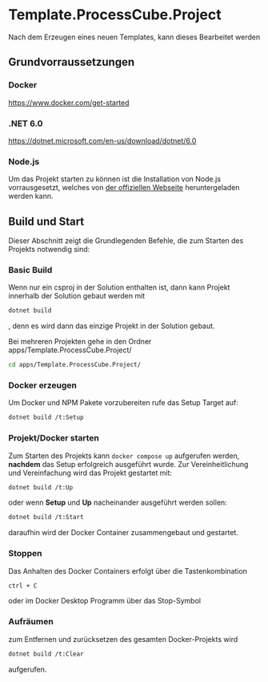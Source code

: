 # Template.ProcessCube.Project
Nach dem Erzeugen eines neuen Templates, kann dieses Bearbeitet werden
## Grundvorraussetzungen

### Docker

<https://www.docker.com/get-started>

### .NET 6.0

<https://dotnet.microsoft.com/en-us/download/dotnet/6.0>

### Node.js

Um das Projekt starten zu können ist die Installation von Node.js vorrausgesetzt, welches von [der offiziellen Webseite](https://nodejs.org/en/download/)
heruntergeladen werden kann.

## Build und Start
Dieser Abschnitt zeigt die Grundlegenden Befehle, die zum Starten des Projekts notwendig sind:

### Basic Build
Wenn nur ein csproj in der Solution enthalten ist, dann kann Projekt innerhalb der Solution gebaut werden mit

```zsh
dotnet build
```
, denn es wird dann das einzige Projekt in der Solution gebaut.

Bei mehreren Projekten gehe in den Ordner apps/Template.ProcessCube.Project/
```zsh
cd apps/Template.ProcessCube.Project/
```

### Docker erzeugen
Um Docker und NPM Pakete vorzubereiten rufe das Setup Target auf:
```zsh
dotnet build /t:Setup
```

### Projekt/Docker starten
Zum Starten des Projekts kann `docker compose up` aufgerufen werden, **nachdem** das Setup erfolgreich ausgeführt wurde.
Zur Vereinheitlichung und Vereinfachung wird das Projekt gestartet mit:

```zsh
dotnet build /t:Up
```

oder wenn **Setup** und **Up** nacheinander ausgeführt werden sollen:
```zsh
dotnet build /t:Start
```
daraufhin wird der Docker Container zusammengebaut und gestartet.

### Stoppen
Das Anhalten des Docker Containers erfolgt über die Tastenkombination
```zsh
ctrl + C
```
oder im Docker Desktop Programm über das Stop-Symbol

### Aufräumen
zum Entfernen und zurücksetzen des gesamten Docker-Projekts wird
```zsh
dotnet build /t:Clear
```
aufgerufen.
